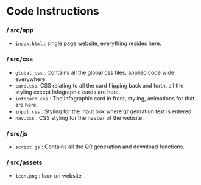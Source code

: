 # Code Instructions

### / src/app
- `index.html` : single page website, everything resides here.

### / src/css 
- `global.css` : Contains all the global css files, applied code wide everywhere.
- `card.css`: CSS relating to all the card flipping back and forth, all the styling except Infographic cards are here.
- `infocard.css` : The Infographic card in front, styling, animations for that are here.
- `input.css` : Styling for the input box where qr genration text is entered.
- `nav.css` : CSS styling for the navbar of the website.

### / src/js
- `script.js` : Contains all the QR generation and download functions.

### / src/assets

- `icon.png` : Icon on website